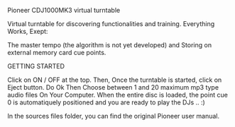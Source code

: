 Pioneer CDJ1000MK3 virtual turntable

Virtual turntable for discovering functionalities and training. Everything Works, Exept:

The master tempo (the algorithm is not yet developed) and Storing on external memory card cue points.

GETTING STARTED

Click on ON / OFF at the top. Then, Once the turntable is started, click on Eject button. Do Ok Then Choose between 1 and 20 maximum mp3 type audio files On Your Computer. When the entire disc is loaded, the point cue 0 is automatiquely positioned and you are ready to play the DJs .. :)

In the sources files folder, you can find the original Pioneer user manual. 
